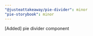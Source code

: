 ```yaml
---
"@justeattakeaway/pie-divider": minor
"pie-storybook": minor
---
```


[Added] pie divider component
